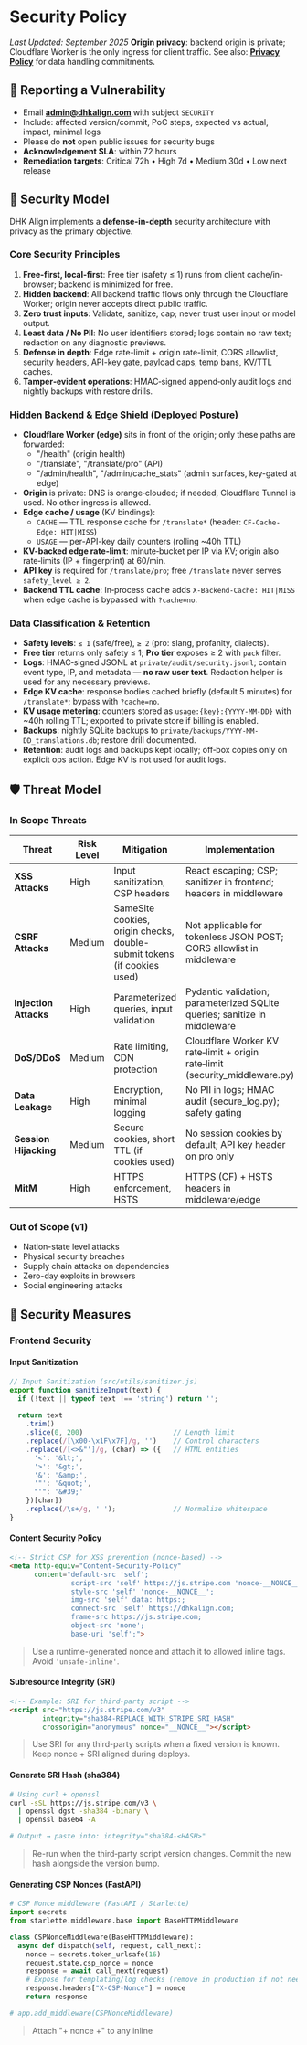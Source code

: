 

# Security Policy

*Last Updated: September 2025*
**Origin privacy**: backend origin is private; Cloudflare Worker is the only ingress for client traffic.
See also: **[Privacy Policy](./PRIVACY.md)** for data handling commitments.

## 📣 Reporting a Vulnerability
- Email **admin@dhkalign.com** with subject `SECURITY`
- Include: affected version/commit, PoC steps, expected vs actual, impact, minimal logs
- Please do **not** open public issues for security bugs
- **Acknowledgement SLA**: within 72 hours
- **Remediation targets**: Critical 72h • High 7d • Medium 30d • Low next release

## 🎯 Security Model

DHK Align implements a **defense-in-depth** security architecture with privacy as the primary objective.

### Core Security Principles

1. **Free-first, local-first**: Free tier (safety ≤ 1) runs from client cache/in-browser; backend is minimized for free.
2. **Hidden backend**: All backend traffic flows only through the Cloudflare Worker; origin never accepts direct public traffic.
3. **Zero trust inputs**: Validate, sanitize, cap; never trust user input or model output.
4. **Least data / No PII**: No user identifiers stored; logs contain no raw text; redaction on any diagnostic previews.
5. **Defense in depth**: Edge rate-limit + origin rate-limit, CORS allowlist, security headers, API-key gate, payload caps, temp bans, KV/TTL caches.
6. **Tamper‑evident operations**: HMAC‑signed append‑only audit logs and nightly backups with restore drills.

### Hidden Backend & Edge Shield (Deployed Posture)

- **Cloudflare Worker (edge)** sits in front of the origin; only these paths are forwarded:
  - "/health" (origin health)
  - "/translate", "/translate/pro" (API)
  - "/admin/health", "/admin/cache_stats" (admin surfaces, key-gated at edge)
- **Origin** is private: DNS is orange‑clouded; if needed, Cloudflare Tunnel is used. No other ingress is allowed.
- **Edge cache / usage** (KV bindings):
  - `CACHE` — TTL response cache for `/translate*` (header: `CF-Cache-Edge: HIT|MISS`)
  - `USAGE` — per-API-key daily counters (rolling ~40h TTL)
- **KV-backed edge rate‑limit**: minute‑bucket per IP via KV; origin also rate‑limits (IP + fingerprint) at 60/min.
- **API key** is required for `/translate/pro`; free `/translate` never serves `safety_level ≥ 2`.
- **Backend TTL cache**: In‑process cache adds `X-Backend-Cache: HIT|MISS` when edge cache is bypassed with `?cache=no`.

### Data Classification & Retention

- **Safety levels**: `≤ 1` (safe/free), `≥ 2` (pro: slang, profanity, dialects).
- **Free tier** returns only safety ≤ 1; **Pro tier** exposes ≥ 2 with `pack` filter.
- **Logs**: HMAC‑signed JSONL at `private/audit/security.jsonl`; contain event type, IP, and metadata — **no raw user text**. Redaction helper is used for any necessary previews.
- **Edge KV cache**: response bodies cached briefly (default 5 minutes) for `/translate*`; bypass with `?cache=no`.
- **KV usage metering**: counters stored as `usage:{key}:{YYYY-MM-DD}` with ~40h rolling TTL; exported to private store if billing is enabled.
- **Backups**: nightly SQLite backups to `private/backups/YYYY-MM-DD_translations.db`; restore drill documented.
- **Retention**: audit logs and backups kept locally; off‑box copies only on explicit ops action. Edge KV is not used for audit logs.

## 🛡️ Threat Model

### In Scope Threats

| Threat | Risk Level | Mitigation | Implementation |
|--------|------------|------------|----------------|
| **XSS Attacks** | High | Input sanitization, CSP headers | React escaping; CSP; sanitizer in frontend; headers in middleware |
| **CSRF Attacks** | Medium | SameSite cookies, origin checks, double-submit tokens (if cookies used) | Not applicable for tokenless JSON POST; CORS allowlist in middleware |
| **Injection Attacks** | High | Parameterized queries, input validation | Pydantic validation; parameterized SQLite queries; sanitize in middleware |
| **DoS/DDoS** | Medium | Rate limiting, CDN protection | Cloudflare Worker KV rate‑limit + origin rate‑limit (security_middleware.py) |
| **Data Leakage** | High | Encryption, minimal logging | No PII in logs; HMAC audit (secure_log.py); safety gating |
| **Session Hijacking** | Medium | Secure cookies, short TTL (if cookies used) | No session cookies by default; API key header on pro only |
| **MitM** | High | HTTPS enforcement, HSTS | HTTPS (CF) + HSTS headers in middleware/edge |

### Out of Scope (v1)

- Nation-state level attacks
- Physical security breaches
- Supply chain attacks on dependencies
- Zero-day exploits in browsers
- Social engineering attacks

## 🔐 Security Measures

### Frontend Security

#### Input Sanitization

```javascript
// Input Sanitization (src/utils/sanitizer.js)
export function sanitizeInput(text) {
  if (!text || typeof text !== 'string') return '';
  
  return text
    .trim()
    .slice(0, 200)                      // Length limit
    .replace(/[\x00-\x1F\x7F]/g, '')    // Control characters
    .replace(/[<>&"']/g, (char) => ({   // HTML entities
      '<': '&lt;',
      '>': '&gt;',
      '&': '&amp;',
      '"': '&quot;',
      "'": '&#39;'
    })[char])
    .replace(/\s+/g, ' ');              // Normalize whitespace
}
```

#### Content Security Policy

```html
<!-- Strict CSP for XSS prevention (nonce-based) -->
<meta http-equiv="Content-Security-Policy"
      content="default-src 'self';
               script-src 'self' https://js.stripe.com 'nonce-__NONCE__';
               style-src 'self' 'nonce-__NONCE__';
               img-src 'self' data: https:;
               connect-src 'self' https://dhkalign.com;
               frame-src https://js.stripe.com;
               object-src 'none';
               base-uri 'self';">
```
> Use a runtime-generated nonce and attach it to allowed inline tags. Avoid `'unsafe-inline'`.


#### Subresource Integrity (SRI)

```html
<!-- Example: SRI for third-party script -->
<script src="https://js.stripe.com/v3" 
        integrity="sha384-REPLACE_WITH_STRIPE_SRI_HASH" 
        crossorigin="anonymous" nonce="__NONCE__"></script>
```
> Use SRI for any third-party scripts when a fixed version is known. Keep nonce + SRI aligned during deploys.

#### Generate SRI Hash (sha384)

```bash
# Using curl + openssl
curl -sSL https://js.stripe.com/v3 \
  | openssl dgst -sha384 -binary \
  | openssl base64 -A

# Output → paste into: integrity="sha384-<HASH>"
```
> Re-run when the third‑party script version changes. Commit the new hash alongside the version bump.

#### Generating CSP Nonces (FastAPI)

```python
# CSP Nonce middleware (FastAPI / Starlette)
import secrets
from starlette.middleware.base import BaseHTTPMiddleware

class CSPNonceMiddleware(BaseHTTPMiddleware):
  async def dispatch(self, request, call_next):
    nonce = secrets.token_urlsafe(16)
    request.state.csp_nonce = nonce
    response = await call_next(request)
    # Expose for templating/log checks (remove in production if not needed)
    response.headers["X-CSP-Nonce"] = nonce
    return response

# app.add_middleware(CSPNonceMiddleware)
```
> Attach "+ nonce +" to any inline <script> or <style> tags (e.g., via your template/SSR). Avoid 'unsafe-inline'.

#### Secure State Management

```javascript
// Minimal, non-secret storage wrapper (no encryption; never store secrets)
export const storage = {
  set: (key, value) => {
    try {
      // Store only non-sensitive preferences/caches
      sessionStorage.setItem(key, JSON.stringify(value));
    } catch (error) {
      console.warn('Storage write failed:', error);
    }
  },
  get: (key) => {
    try {
      const raw = sessionStorage.getItem(key);
      return raw ? JSON.parse(raw) : null;
    } catch (error) {
      console.warn('Storage read failed:', error);
      return null;
    }
  },
  remove: (key) => {
    sessionStorage.removeItem(key);
  }
};
```
> Do not store secrets or raw user text in browser storage. Encryption with hardcoded keys (e.g., fallbacks) is prohibited.

### Backend Security

**Reality note**: The backend is not publicly reachable. All examples assume calls arrive via the Cloudflare Worker. Direct origin access is disabled in production.

#### Rate Limiting

```python
# Rate Limiting (app/utils/rate_limit.py)
from fastapi import Request, HTTPException
from collections import defaultdict
import time

class RateLimiter:
    def __init__(self, requests: int = 100, window: int = 60):
        self.requests = requests
        self.window = window
        self.clients = defaultdict(list)
    
    async def check_rate_limit(self, request: Request):
        client_ip = self._get_client_ip(request)
        now = time.time()
        
        # Clean old requests
        self.clients[client_ip] = [
            req_time for req_time in self.clients[client_ip]
            if req_time > now - self.window
        ]
        
        # Check rate limit
        if len(self.clients[client_ip]) >= self.requests:
            raise HTTPException(
                status_code=429,
                detail="Rate limit exceeded. Please try again later.",
                headers={"Retry-After": str(self.window)}
            )
        
        self.clients[client_ip].append(now)
    
    def _get_client_ip(self, request: Request) -> str:
        # Handle proxy headers safely
        forwarded_for = request.headers.get("X-Forwarded-For")
        if forwarded_for:
            return forwarded_for.split(",")[0].strip()
        return request.client.host
```

#### Input Validation

```python
# Comprehensive input validation
from pydantic import BaseModel, validator, Field
from typing import Optional
import re

class TranslationRequest(BaseModel):
    text: str = Field(..., min_length=1, max_length=200)
    session_id: Optional[str] = Field(None, regex=r'^[a-f0-9-]{36}$')
    
    @validator('text')
    def validate_text(cls, v):
        # Remove control characters
        cleaned = re.sub(r'[\x00-\x1F\x7F]', '', v)
        
        # Check for potential XSS patterns
        dangerous_patterns = [
            r'<script', r'javascript:', r'data:text/html',
            r'vbscript:', r'onload=', r'onerror='
        ]
        
        for pattern in dangerous_patterns:
            if re.search(pattern, cleaned, re.IGNORECASE):
                raise ValueError('Invalid input detected')
        
        return cleaned.strip()
    
    @validator('session_id')
    def validate_session_id(cls, v):
        if v and not re.match(r'^[a-f0-9-]{36}$', v):
            raise ValueError('Invalid session ID format')
        return v

class FeedbackRequest(BaseModel):
    input_text: str = Field(..., min_length=1, max_length=500)
    expected: str = Field(..., min_length=1, max_length=500)
    actual: str = Field(..., min_length=1, max_length=500)
    rating: int = Field(..., ge=1, le=5)
    comments: Optional[str] = Field(None, max_length=1000)
    
    @validator('*', pre=True)
    def sanitize_strings(cls, v):
        if isinstance(v, str):
            # Basic sanitization
            return re.sub(r'[\x00-\x1F\x7F]', '', v).strip()
        return v
```

#### CORS Configuration

```python
# Secure CORS setup
import os
from fastapi.middleware.cors import CORSMiddleware

def setup_cors(app):
    allowed_origins = [
        "https://dhkalign.com",
        "https://www.dhkalign.com",
        "http://localhost:3000",  # Development only
    ]
    
    # Remove localhost in production
    if os.getenv("ENVIRONMENT") == "production":
        allowed_origins = [origin for origin in allowed_origins 
                          if not origin.startswith("http://localhost")]
    
    app.add_middleware(
        CORSMiddleware,
        allow_origins=allowed_origins,
        allow_credentials=True,
        allow_methods=["GET", "POST"],
        allow_headers=["Content-Type", "Authorization"],
        expose_headers=["X-Request-ID"],
        max_age=3600,  # Cache preflight for 1 hour
    )
```

### Infrastructure Security

#### Security Headers

```nginx
# nginx security headers
server {
    listen 443 ssl http2;
    server_name dhkalign.com;
    
    # SSL Configuration
    ssl_certificate /etc/ssl/certs/dhkalign.pem;
    ssl_certificate_key /etc/ssl/private/dhkalign.key;
    ssl_protocols TLSv1.2 TLSv1.3;
    ssl_ciphers ECDHE-RSA-AES256-GCM-SHA512:DHE-RSA-AES256-GCM-SHA512;
    ssl_prefer_server_ciphers off;
    ssl_session_cache shared:SSL:10m;
    ssl_session_timeout 10m;
    
    # Security Headers
    add_header X-Frame-Options "DENY" always;
    add_header X-Content-Type-Options "nosniff" always;
    add_header Referrer-Policy "strict-origin-when-cross-origin" always;
    add_header Permissions-Policy "geolocation=(), microphone=(), camera=()" always;
    add_header Strict-Transport-Security "max-age=31536000; includeSubDomains; preload" always;
    
    # Content Security Policy
    add_header Content-Security-Policy "default-src 'self'; script-src 'self' https://js.stripe.com 'nonce-__NONCE__'; style-src 'self' 'nonce-__NONCE__'; img-src 'self' data: https:; connect-src 'self' https://dhkalign.com https://api.dhkalign.com; frame-src https://js.stripe.com; object-src 'none'; base-uri 'self'" always;
    
    location / {
        proxy_pass http://127.0.0.1:3000;
        proxy_set_header Host $host;
        proxy_set_header X-Real-IP $remote_addr;
        proxy_set_header X-Forwarded-For $proxy_add_x_forwarded_for;
        proxy_set_header X-Forwarded-Proto $scheme;
        
        # Security
        proxy_hide_header X-Powered-By;
        proxy_set_header X-Request-ID $request_id;
    }
    
    location /api/ {
        proxy_pass http://127.0.0.1:8000;
        proxy_set_header Host $host;
        proxy_set_header X-Real-IP $remote_addr;
        proxy_set_header X-Forwarded-For $proxy_add_x_forwarded_for;
        proxy_set_header X-Forwarded-Proto $scheme;
        
        # Rate limiting
        limit_req zone=api burst=20 nodelay;
        limit_req_status 429;
        
        # Timeouts
        proxy_connect_timeout 5s;
        proxy_send_timeout 10s;
        proxy_read_timeout 10s;
    }
}

# Place rate limiting zones inside the top-level http {} context in nginx.conf
# Rate limiting zones
http {
    limit_req_zone $binary_remote_addr zone=api:10m rate=10r/s;
    limit_req_zone $binary_remote_addr zone=general:10m rate=5r/s;
}
```

#### Docker Security

```dockerfile
# Secure Dockerfile
FROM python:3.11-slim

# Create non-root user
RUN groupadd -r appuser && useradd -r -g appuser appuser

# Set working directory
WORKDIR /app

# Install dependencies as root
COPY requirements.txt .
RUN pip install --no-cache-dir -r requirements.txt

# Copy application files
COPY . .

# Set proper permissions
RUN chown -R appuser:appuser /app

# Switch to non-root user
USER appuser

# Security: Don't run as root
# Security: Use specific port
EXPOSE 8000

# Security: Use exec form
CMD ["uvicorn", "main:app", "--host", "0.0.0.0", "--port", "8000"]
```

```yaml
# docker-compose.yml with security settings
version: '3.8'

services:
  backend:
    build: .
    ports:
      - "8000:8000"
    environment:
      - DATABASE_URL=postgresql://user:pass@db:5432/dhkalign
    security_opt:
      - no-new-privileges:true
    read_only: true
    tmpfs:
      - /tmp
    cap_drop:
      - ALL
    cap_add:
      - NET_BIND_SERVICE
    restart: unless-stopped
    
  nginx:
    image: nginx:alpine
    ports:
      - "443:443"
      - "80:80"
    volumes:
      - ./nginx.conf:/etc/nginx/nginx.conf:ro
      - ./ssl:/etc/ssl:ro
    security_opt:
      - no-new-privileges:true
    restart: unless-stopped
```

## 🔍 Security Monitoring

### Automated Security Scanning

```bash
# Security audit pipeline
#!/bin/bash

echo "🔍 Running security audit..."

# Frontend security
cd frontend
npm audit --audit-level moderate
npm run lint

# Backend security  
cd ../backend
pip-audit
bandit -r app/
safety check

# Container security
trivy image dhkalign/backend:latest

# SAST scanning
semgrep --config=auto .

echo "✅ Security audit complete"
```

### Security Logging

```python
# Security event logging
import structlog
from datetime import datetime

security_logger = structlog.get_logger("security")

class SecurityLogger:
    @staticmethod
    def log_rate_limit_exceeded(request, attempts):
        security_logger.warning(
            "rate_limit_exceeded",
            client_ip=request.client.host,
            endpoint=request.url.path,
            attempts=attempts,
            user_agent=request.headers.get("user-agent", ""),
            timestamp=datetime.utcnow().isoformat()
        )
    
    @staticmethod
    def log_invalid_input(request, input_data, validation_error):
        security_logger.warning(
            "invalid_input_detected",
            client_ip=request.client.host,
            endpoint=request.url.path,
            input_length=len(str(input_data)),
            error=str(validation_error),
            timestamp=datetime.utcnow().isoformat()
        )
    
    @staticmethod
    def log_suspicious_activity(request, activity_type, details):
        security_logger.error(
            "suspicious_activity",
            client_ip=request.client.host,
            activity_type=activity_type,
            details=details,
            user_agent=request.headers.get("user-agent", ""),
            timestamp=datetime.utcnow().isoformat()
        )
```
**Policy:** Never log raw user text or identifiers. Always redact before logging.

```python
# Minimal redaction helper for logs
import re

_REDACT_PATTERNS = [
    (re.compile(r"[A-Za-z0-9._%+-]+@[A-Za-z0-9.-]+"), "[email]"),
    (re.compile(r"\b\d{9,16}\b"), "[number]"),  # long numeric sequences
]

def redact(value: str) -> str:
    if not isinstance(value, str):
        return value
    out = value
    for pat, repl in _REDACT_PATTERNS:
        out = pat.sub(repl, out)
    return out[:512]  # cap length
```
```python
# Example: security_logger.warning("invalid_input", preview=redact(user_input))
```

### Intrusion Detection

```python
# Simple intrusion detection
import re
from collections import defaultdict
from fastapi import HTTPException

class IntrusionDetector:
    def __init__(self):
        self.suspicious_patterns = [
            r'union\s+select',
            r'<script[^>]*>',
            r'javascript:',
            r'../../../',
            r'cmd\.exe',
            r'/etc/passwd'
        ]
        self.failed_attempts = defaultdict(int)
        self.blocked_ips = set()
    
    def analyze_request(self, request):
        client_ip = request.client.host
        request_data = str(request.url) + str(request.headers)
        
        # Check for suspicious patterns
        for pattern in self.suspicious_patterns:
            if re.search(pattern, request_data, re.IGNORECASE):
                self._handle_suspicious_activity(
                    client_ip, 
                    f"Suspicious pattern detected: {pattern}"
                )
                return False
        
        # Check if IP is blocked
        if client_ip in self.blocked_ips:
            raise HTTPException(status_code=403, detail="Access denied")
        
        return True
    
    def _handle_suspicious_activity(self, client_ip, reason):
        self.failed_attempts[client_ip] += 1
        
        SecurityLogger.log_suspicious_activity(
            request=None,  # Would need to pass request
            activity_type="pattern_match",
            details=reason
        )
        
        # Block IP after 5 suspicious attempts
        if self.failed_attempts[client_ip] >= 5:
            self.blocked_ips.add(client_ip)
            SecurityLogger.log_suspicious_activity(
                request=None,
                activity_type="ip_blocked",
                details=f"IP {client_ip} blocked after {self.failed_attempts[client_ip]} attempts"
            )
```

## 🚨 Incident Response

### Response Plan

1. **Detection**: Automated alerts via monitoring
2. **Assessment**: Evaluate severity and scope within 30 minutes
3. **Containment**: Isolate affected systems within 1 hour
4. **Eradication**: Remove threat and patch vulnerabilities
5. **Recovery**: Restore services and monitor for recurrence
6. **Lessons Learned**: Post-mortem analysis within 48 hours

### Emergency Contacts

- **Security Contact**: admin@dhkalign.com (use subject "SECURITY")
- **Target Response**: 1 hour (critical) / 24 hours (high)

### Incident Classification

| Severity | Description | Response Time | Examples |
|----------|-------------|---------------|----------|
| **Critical** | Service compromise, data breach | 1 hour | RCE, data exfiltration |
| **High** | Security vulnerability affecting users | 4 hours | XSS, privilege escalation |
| **Medium** | Security issue with limited impact | 24 hours | Information disclosure |
| **Low** | Minor security concern | 72 hours | Missing security headers |

## 🐛 Vulnerability Disclosure

### Responsible Disclosure Process

1. **Report**: Email admin@dhkalign.com with subject "SECURITY" and include:
   - Description of vulnerability
   - Steps to reproduce
   - Potential impact assessment
   - Suggested remediation (if any)

2. **Acknowledgment**: We'll respond within 72 hours

3. **Investigation**: Initial assessment within 7 days

4. **Resolution**: Fix timeline based on severity:
   - Critical: 72 hours
   - High: 7 days
   - Medium: 30 days
   - Low: Next regular release

5. **Disclosure**: Public disclosure after 90 days or fix deployment

### Bug Bounty Guidelines

| Severity | Payout Range | Examples |
|----------|--------------|----------|
| **Critical** | $200-500 | RCE, Authentication bypass |
| **High** | $100-200 | XSS, SQL injection |
| **Medium** | $50-100 | CSRF, Information disclosure |
| **Low** | $10-50 | Missing security headers |

#### Scope

**In Scope:**
- DHK Align web application (dhkalign.com)
- Frontend client-side vulnerabilities
- Backend API vulnerabilities
- Infrastructure misconfigurations

**Out of Scope:**
- Third-party services (Stripe, etc.)
- Social engineering attacks
- Physical security
- DoS/DDoS attacks
- Issues requiring physical access

#### Rules

- No data destruction or privacy violations
- Don't access other users' data
- Report findings immediately
- Don't publicly disclose until resolved
- One report per vulnerability

## 🔧 Security Checklist

### Development Security

- [ ] Input validation on all user inputs
- [ ] Output encoding for all dynamic content
- [ ] Parameterized queries (no SQL injection)
- [ ] Secure session management
- [ ] Proper error handling (no information leakage)
- [ ] Security headers configured
- [ ] HTTPS enforced everywhere
- [ ] Secrets managed securely
- [ ] Dependencies regularly updated
- [ ] Security tests included

### Deployment Security

- [ ] SSL/TLS certificates valid and current
- [ ] Security headers configured in web server
- [ ] Database connections encrypted
- [ ] Secrets stored in environment variables
- [ ] Non-root containers
- [ ] Network segmentation
- [ ] Monitoring and alerting active
- [ ] Backup encryption enabled
- [ ] Access logs configured
- [ ] Incident response plan ready

### Regular Maintenance

- [ ] Weekly dependency updates
- [ ] Monthly security scans
- [ ] Quarterly penetration tests
- [ ] Annual security audit
- [ ] Regular backup testing
- [ ] Security training for team
- [ ] Incident response drills
- [ ] Access review and cleanup

## 📚 Security Resources

### Documentation
- [OWASP Top 10](https://owasp.org/www-project-top-ten/)
- [React Security Best Practices](https://snyk.io/blog/10-react-security-best-practices/)
- [FastAPI Security](https://fastapi.tiangolo.com/tutorial/security/)
- [Docker Security](https://docs.docker.com/engine/security/)

### Tools
- [OWASP ZAP](https://www.zaproxy.org/) - Web application security scanner
- [Semgrep](https://semgrep.dev/) - Static analysis security scanner
- [Bandit](https://bandit.readthedocs.io/) - Python security linter
- [npm audit](https://docs.npmjs.com/cli/v8/commands/npm-audit) - Node.js security auditing

---

<div align="center">
  <p><strong>Security is everyone's responsibility</strong></p>
  <p>Report security issues to: admin@dhkalign.com (subject: SECURITY)</p>
</div>